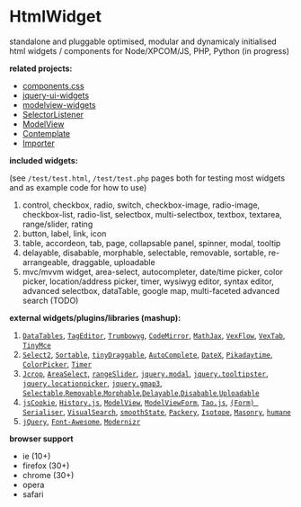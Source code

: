 # HtmlWidget

standalone and pluggable optimised, modular and dynamicaly initialised html widgets / components for Node/XPCOM/JS, PHP, Python (in progress)


**related projects:**

*  [components.css](https://github.com/foo123/components.css)
*  [jquery-ui-widgets](https://github.com/foo123/jquery-ui-widgets)
*  [modelview-widgets](https://github.com/foo123/modelview-widgets)
*  [SelectorListener](https://github.com/foo123/SelectorListener)
*  [ModelView](https://github.com/foo123/modelview.js)
*  [Contemplate](https://github.com/foo123/Contemplate)
*  [Importer](https://github.com/foo123/Importer)


**included widgets:**

(see `/test/test.html`, `/test/test.php` pages both for testing most widgets and as example code for how to use)


1. control, checkbox, radio, switch, checkbox-image, radio-image, checkbox-list, radio-list, selectbox, multi-selectbox, textbox, textarea, range/slider, rating
2. button, label, link, icon
3. table, accordeon, tab, page, collapsable panel, spinner, modal, tooltip
4. delayable, disabable, morphable, selectable, removable, sortable, re-arrangeable, draggable, uploadable
5. mvc/mvvm widget, area-select, autocompleter, date/time picker, color picker, location/address picker, timer, wysiwyg editor, syntax  editor, advanced selectbox, dataTable, google map, multi-faceted advanced search (TODO)


**external widgets/plugins/libraries (mashup):**

1. [`DataTables`](https://github.com/DataTables/DataTables), [`TagEditor`](https://github.com/Pixabay/jQuery-tagEditor), [`Trumbowyg`](https://github.com/Alex-D/Trumbowyg), [`CodeMirror`](https://github.com/codemirror/CodeMirror), [`MathJax`](https://github.com/mathjax/MathJax), [`VexFlow`](https://github.com/0xfe/vexflow), [`VexTab`](https://github.com/0xfe/vextab), [`TinyMce`](https://github.com/tinymce/tinymce)
2. [`Select2`](https://github.com/select2/select2), [`Sortable`](https://github.com/RubaXa/Sortable), [`tinyDraggable`](https://github.com/Pixabay/jQuery-tinyDraggable), [`AutoComplete`](https://github.com/foo123/AutoComplete), [`DateX`](https://github.com/foo123/DateX), [`Pikadaytime`](https://github.com/foo123/Pikadaytime), [`ColorPicker`](https://github.com/foo123/ColorPicker), [`Timer`](https://github.com/foo123/Timer)
3. [`Jcrop`](https://github.com/tapmodo/Jcrop), [`AreaSelect`](https://github.com/foo123/area-select.js), [`rangeSlider`](https://github.com/andreruffert/rangeslider.js), [`jquery.modal`](http://github.com/kylefox/jquery-modal), [`jquery.tooltipster`](https://github.com/iamceege/tooltipster), [`jquery.locationpicker`](https://github.com/Logicify/jquery-locationpicker-plugin), [`jquery.gmap3`](https://github.com/foo123/jquery-plugins), [`Selectable`,`Removable`,`Morphable`,`Delayable`,`Disabable`,`Uploadable`](https://github.com/foo123/jquery-ui-widgets)
4. [`jsCookie`](https://github.com/js-cookie/js-cookie), [`History.js`](https://github.com/browserstate/History.js/), [`ModelView`](https://github.com/foo123/modelview.js), [`ModelViewForm`](https://github.com/foo123/modelview-form.js), [`Tao.js`](https://github.com/foo123/Tao.js), [`(Form) Serialiser`](https://github.com/foo123/serialiser.js), [`VisualSearch`](https://github.com/foo123/VisualSearch.js), [`smoothState`](https://github.com/miguel-perez/smoothState.js), [`Packery`](https://github.com/metafizzy/packery), [`Isotope`](https://github.com/metafizzy/isotope), [`Masonry`](https://github.com/desandro/masonry), [`humane`](http://wavded.github.com/humane-js/)
5. [`jQuery`](https://jquery.com/), [`Font-Awesome`](https://github.com/FortAwesome/Font-Awesome), [`Modernizr`](https://github.com/modernizr/modernizr)


**browser support**

* ie (10+)
* firefox (30+)
* chrome (30+)
* opera
* safari
